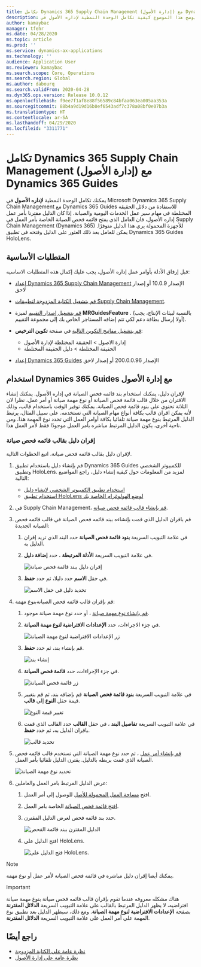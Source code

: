 ```yaml
---
title: تكامل Dynamics 365 Supply Chain Management (إدارة الأصول) مع Dynamics 365 Guides
description: يوضح هذا الموضوع كيفية تكامل الوحدة النمطية لإداره الأصول في Microsoft  Dynamics 365 Supply Chain Management مع Dynamics 365 Guides للاستفادة من دلائل الحقيقة المختلطة في مهام سير عمل الخدمات اليومية والصيانة.
author: kamaybac
manager: tfehr
ms.date: 04/28/2020
ms.topic: article
ms.prod: ''
ms.service: dynamics-ax-applications
ms.technology: ''
audience: Application User
ms.reviewer: kamaybac
ms.search.scope: Core, Operations
ms.search.region: Global
ms.author: dabourq
ms.search.validFrom: 2020-04-28
ms.dyn365.ops.version: Release 10.0.12
ms.openlocfilehash: f9ee7f1af8e88f56589c84bfaa063ea005aa353a
ms.sourcegitcommit: 88b4a9d19d16b0ef6543adf7c378a08bf0e07b3a
ms.translationtype: HT
ms.contentlocale: ar-SA
ms.lasthandoff: 04/29/2020
ms.locfileid: "3311771"
---
```

# <a name="integrate-dynamics-365-supply-chain-management-asset-management-with-dynamics-365-guides"></a>تكامل Dynamics 365 Supply Chain Management (إدارة الأصول) مع Dynamics 365 Guides

يمكنك تكامل الوحدة النمطية **لإداره الأصول** في Microsoft Dynamics 365 Supply Chain Management مع Dynamics 365 Guides للاستفادة من دلائل الحقيقة المختلطة في مهام سير عمل الخدمات اليومية والصيانة. إذا كان الدليل مقترنا بأمر عمل إداره الأصول، فان العامل الذي يفتح قائمه فحص الصيانة الخاصة بأمر العمل في Supply Chain Management (Dynamics 365) للأجهزة المحمولة يري هذا الدليل متوفرًا. يمكن للعامل بعد ذلك العثور علي الدليل وفتحه في تطبيق Dynamics 365 Guides HoloLens.

## <a name="prerequisites"></a>المتطلبات الأساسية

قبل إرفاق الأدلة بأوامر عمل إداره الأصول، يجب عليك إكمال هذه المتطلبات الاساسيه:

- [إعداد Dynamics 365 Supply Chain Management](../../fin-ops-core/fin-ops/index.md) الإصدار 10.0.9 أو إصدار لاحق
- [قم بتشغيل الكتابة المزدوجة لتطبيقات Supply Chain Management](../../fin-ops-core/dev-itpro/data-entities/dual-write/enable-dual-write.md).
- [قم بتشغيل إصدار التقييم](../../fin-ops-core/dev-itpro/data-entities/data-entities-data-packages.md#features-flighted-in-data-management-and-enabling-flighted-features) لميزة **MRGuidesFeature** . (بالنسبة لبيئات الإنتاج، يجب أولا إرسال بطاقة دعم لكي تتم إضافه المستاجر الخاص بك إلى مجموعة التقييم).
- [قم بتشغيل مفاتيح التكوين التالية](https://docs.microsoft.com/dynamicsax-2012/appuser-itpro/license-code-and-configuration-key-reference) في صفحة **تكوين الترخيص**:

    - إدارة الاصول \> الحقيقة المختلطة لإدارة الأصول
    - الحقيقة المختلطة \> دليل الحقيقة المختلطة

- [إعداد Dynamics 365 Guides](https://docs.microsoft.com/dynamics365/mixed-reality/guides/setup#step-2-create-a-common-data-service-environment-and-install-the-dynamics-365-guides-solution) الإصدار 200.0.0.96 أو إصدار لاحق

## <a name="use-dynamics-365-guides-with-asset-management"></a>استخدام Dynamics 365 Guides مع إدارة الأصول

لإقران دليل، يمكنك استخدام بند قائمه فحص الصيانة في إداره الأصول. يمكنك إنشاء الاقتران من خلال قالب قائمة فحص الصيانة أو نوع مهمة صيانة أو أمر عمل، نظرا لان الثلاثة تحتوي علي بنود قائمة فحص الصيانة. يمكنك توفير الوقت باستخدام قالب، وذلك لأنه يمكن اقران قالب بكافة أنواع مهام الصيانة التي تستخدمه. على سبيل المثال، يرتبط الدليل المرتبط بنوع مهمة صيانة تلقائيا بكافة أوامر العمل التي تحدد نوع المهمة هذا. ومن ناحية أخرى، يكون الدليل المرتبط مباشره بأمر العمل موجودًا فقط لأمر العمل هذا.

### <a name="associate-a-guide-with-a-maintenance-checklist-template"></a>إقران دليل بقالب قائمه فحص صيانة

لإقران دليل بقالب قائمه فحص صيانة، اتبع الخطوات التالية.

1. قم بإنشاء دليل باستخدام تطبيق Dynamics 365 Guides للكمبيوتر الشخصي وتطبيق HoloLens. لمزيد من المعلومات حول كيفية إنشاء دليل، راجع المواضيع التالية:

    - [استخدام تطبيق الكمبيوتر الشخصي لإنشاء دليل](https://docs.microsoft.com/dynamics365/mixed-reality/guides/pc-app-overview)
    - [استخدام تطبيق HoloLens لوضع الهولوغرام الخاصة بك](https://docs.microsoft.com/dynamics365/mixed-reality/guides/hololens-app-overview)

1. في Supply Chain Management، [قم بإنشاء قالب قائمة فحص صيانة](setup-for-work-orders/job-groups-and-job-types-variants-trades-and-checklists.md#create-a-maintenance-checklist-template).
1. قم باقران الدليل الذي قمت بإنشاءه ببند قائمه فحص الصيانة في قالب قائمه فحص الصيانة الجديدة:

    1. في علامة التبويب السريعة **بنود قائمة فحص الصيانة** حدد البند الذي تريد إقران الدليل به.
    1. في علامة التبويب السريعة **الأدلة المرتبطة** ، حدد **إضافة دليل**.

        ![إقران دليل ببند قائمة فحص صيانة](media/am-guides-integration-add-guide.png "إقران دليل ببند قائمة فحص صيانة")

    1. في حقل **الاسم** حدد دليلا، ثم حدد **حفظ**.

        ![تحديد دليل في حقل الاسم](media/am-guides-integration-select-guide.png "تحديد دليل في حقل الاسم")

1. قم بإقران قالب قائمه فحص الصيانةبنوع مهمة:

    1. [قم بإنشاء نوع مهمة صيانة](setup-for-work-orders/job-groups-and-job-types-variants-trades-and-checklists.md#create-a-maintenance-job-type) ، أو حدد نوع مهمة صيانة موجود.
    1. في جزء الاجراءات، حدد **الإعدادات الافتراضية لنوع مهمة الصيانة‬**.

        ![زر الإعدادات الافتراضية لنوع مهمة الصيانة](media/am-guides-integration-job-defaults.png "زر الإعدادات الافتراضية لنوع مهمة الصيانة")

    1. قم بإنشاء بند، ثم حدد **حفظ**.

        ![إنشاء بند](media/am-guides-integration-add-line.png "إنشاء بند")

    1. في جزء الإجراءات‬، حدد **قائمة فحص الصيانة**.

        ![زر قائمة فحص الصيانة](media/am-guides-integration-maintenance-checklist.png "زر قائمة فحص الصيانة")

    1. في علامة التبويب السريعة **بنود قائمة فحص الصيانة** قم بإضافه بند، ثم قم بتغيير قيمة حقل **النوع** إلى **قالب**.

        ![تغيير قيمة النوع](media/am-guides-integration-checklist-lines.png "تغيير قيمة النوع")

    1. في علامة التبويب السريعة **تفاصيل البند** ، في حقل **القالب** حدد القالب الذي قمت باقران الدليل به، ثم حدد **حفظ**.

        ![تحديد قالب](media/am-guides-integration-checklist-line-details.png "تحديد قالب")

1. [قم بإنشاء أمر عمل](work-orders/manually-created-workorders.md#create-work-order) ، ثم حدد نوع مهمة الصيانة التي تستخدم قالب قائمه فحص الصيانة الذي قمت بربطه بالدليل. يقترن الدليل تلقائيا بأمر العمل.

    ![تحديد نوع مهمة الصيانة](media/am-guides-integration-create-work-order.png "تحديد نوع مهمة الصيانة")

1. عرض الدليل المرتبط بامر العمل والعاملين:

    1. افتح [‏‫مساحة العمل المحمولة للأصل‬](asset-management-mobile-workspace.md) للوصول إلى أمر العمل.
    1. [افتح قائمة فحص الصيانة](asset-management-mobile-workspace.md#view-maintenance-checklist-on-a-work-order-job) الخاصة بامر العمل.
    1. حدد بند قائمة فحص لعرض الدليل المقترن.

        ![الدليل المقترن ببند قائمة الفحص](media/am-guides-integration-show-guide.png "الدليل المقترن ببند قائمة الفحص")

    1. افتح الدليل على HoloLens.

        ![فتح الدليل على HoloLens](media/am-guides-integration-hololens-select.png "فتح الدليل على HoloLens").

> [!NOTE]
> يمكنك أيضا إقران دليل مباشره في قائمه فحص الصيانة لأمر عمل أو نوع مهمة.

> [!IMPORTANT]
> هناك مشكله معروفه عندما تقوم بإقران قالب قائمه فحص صيانة بنوع مهمة صيانة افتراضيه، لا يظهر الدليل المرتبط بالقالب على علامة التبويب السريعة **الدلائل المقترنة** بصفحة **الإعدادات الافتراضية لنوع مهمة الصيانة‬**. ومع ذلك، سيظهر الدليل بعد تطبيق نوع المهمة علي أمر العمل على علامة التبويب السريعة **الدلائل المقترنة**.

## <a name="see-also"></a>راجع أيضًا

- [نظرة عامة على الكتابة المزدوجة](../../fin-ops-core/dev-itpro/data-entities/dual-write/dual-write-overview.md)
- [نظرة عامة على إدارة الأصول](index.md)
